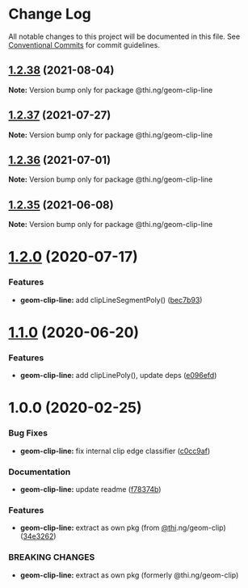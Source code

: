 # Change Log

All notable changes to this project will be documented in this file.
See [Conventional Commits](https://conventionalcommits.org) for commit guidelines.

## [1.2.38](https://github.com/thi-ng/umbrella/compare/@thi.ng/geom-clip-line@1.2.37...@thi.ng/geom-clip-line@1.2.38) (2021-08-04)

**Note:** Version bump only for package @thi.ng/geom-clip-line





## [1.2.37](https://github.com/thi-ng/umbrella/compare/@thi.ng/geom-clip-line@1.2.36...@thi.ng/geom-clip-line@1.2.37) (2021-07-27)

**Note:** Version bump only for package @thi.ng/geom-clip-line





## [1.2.36](https://github.com/thi-ng/umbrella/compare/@thi.ng/geom-clip-line@1.2.35...@thi.ng/geom-clip-line@1.2.36) (2021-07-01)

**Note:** Version bump only for package @thi.ng/geom-clip-line





## [1.2.35](https://github.com/thi-ng/umbrella/compare/@thi.ng/geom-clip-line@1.2.34...@thi.ng/geom-clip-line@1.2.35) (2021-06-08)

**Note:** Version bump only for package @thi.ng/geom-clip-line





# [1.2.0](https://github.com/thi-ng/umbrella/compare/@thi.ng/geom-clip-line@1.1.4...@thi.ng/geom-clip-line@1.2.0) (2020-07-17)


### Features

* **geom-clip-line:** add clipLineSegmentPoly() ([bec7b93](https://github.com/thi-ng/umbrella/commit/bec7b93f13450a02ca62995992d1f488d2ff24be))





# [1.1.0](https://github.com/thi-ng/umbrella/compare/@thi.ng/geom-clip-line@1.0.19...@thi.ng/geom-clip-line@1.1.0) (2020-06-20)


### Features

* **geom-clip-line:** add clipLinePoly(), update deps ([e096efd](https://github.com/thi-ng/umbrella/commit/e096efdbe71549a781daa5b154c47e5e0eea33d1))





# 1.0.0 (2020-02-25)


### Bug Fixes

* **geom-clip-line:** fix internal clip edge classifier ([c0cc9af](https://github.com/thi-ng/umbrella/commit/c0cc9af93293b3e68e9d5724874039e16bd6835e))


### Documentation

* **geom-clip-line:** update readme ([f78374b](https://github.com/thi-ng/umbrella/commit/f78374bec7dfe6227faaf699ab51e9a129ade922))


### Features

* **geom-clip-line:** extract as own pkg (from [@thi](https://github.com/thi).ng/geom-clip) ([34e3262](https://github.com/thi-ng/umbrella/commit/34e3262f8784df44f4adb729110d37513fccdfb3))


### BREAKING CHANGES

* **geom-clip-line:** extract as own pkg (formerly @thi.ng/geom-clip)
